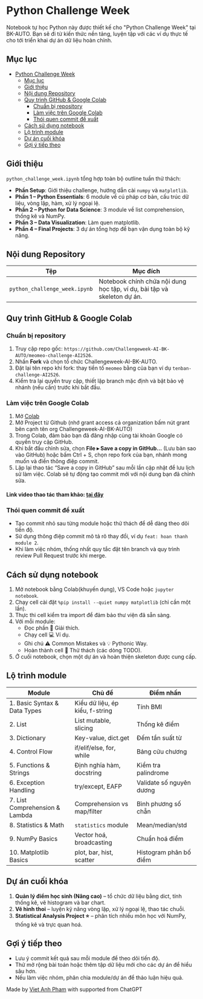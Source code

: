 # Python Challenge Week

Notebook tự học Python này được thiết kế cho "Python Challenge Week" tại BK-AUTO. Bạn sẽ đi từ kiến thức nền tảng, luyện tập với các ví dụ thực tế cho tới triển khai dự án dữ liệu hoàn chỉnh.

## Mục lục

- [Python Challenge Week](#python-challenge-week)
  - [Mục lục](#mục-lục)
  - [Giới thiệu](#giới-thiệu)
  - [Nội dung Repository](#nội-dung-repository)
  - [Quy trình GitHub \& Google Colab](#quy-trình-github--google-colab)
    - [Chuẩn bị repository](#chuẩn-bị-repository)
    - [Làm việc trên Google Colab](#làm-việc-trên-google-colab)
    - [Thói quen commit đề xuất](#thói-quen-commit-đề-xuất)
  - [Cách sử dụng notebook](#cách-sử-dụng-notebook)
  - [Lộ trình module](#lộ-trình-module)
  - [Dự án cuối khóa](#dự-án-cuối-khóa)
  - [Gợi ý tiếp theo](#gợi-ý-tiếp-theo)

## Giới thiệu

`python_challenge_week.ipynb` tổng hợp toàn bộ outline tuần thử thách:

- **Phần Setup**: Giới thiệu challenge, hướng dẫn cài `numpy` và `matplotlib`.
- **Phần 1 – Python Essentials**: 6 module về cú pháp cơ bản, cấu trúc dữ liệu, vòng lặp, hàm, xử lý ngoại lệ.
- **Phần 2 – Python for Data Science**: 3 module về list comprehension, thống kê và NumPy.
- **Phần 3 – Data Visualization**: Làm quen matplotlib.
- **Phần 4 – Final Projects**: 3 dự án tổng hợp để bạn vận dụng toàn bộ kỹ năng.

## Nội dung Repository

| Tệp | Mục đích |
| --- | --- |
| `python_challenge_week.ipynb` | Notebook chính chứa nội dung học tập, ví dụ, bài tập và skeleton dự án. |

## Quy trình GitHub & Google Colab

### Chuẩn bị repository

1. Truy cập repo gốc: `https://github.com/Challengeweek-AI-BK-AUTO/meomeo-challenge-AI2526`.
2. Nhấn **Fork** và chọn tổ chức Challengeweek-AI-BK-AUTO.
3. Đặt lại tên repo khi fork: thay tiền tố `meomeo` bằng của bạn ví dụ `tenban-challenge-AI2526`.
4. Kiểm tra lại quyền truy cập, thiết lập branch mặc định và bật bảo vệ nhánh (nếu cần) trước khi bắt đầu.

### Làm việc trên Google Colab

1. Mở [Colab](https://colab.google/)
2. Mở Project từ Github (nhớ grant access cả organization bấm nút grant bên cạnh tên org Challengeweek-AI-BK-AUTO)
3. Trong Colab, đảm bảo bạn đã đăng nhập cùng tài khoản Google có quyền truy cập GitHub.
4. Khi bắt đầu chỉnh sửa, chọn **File ▸ Save a copy in GitHub…** (Lưu bản sao vào GitHub) hoặc bấm Ctrl + S, chọn repo fork của bạn, nhánh mong muốn và điền thông điệp commit.
5. Lặp lại thao tác “Save a copy in GitHub” sau mỗi lần cập nhật để lưu lịch sử làm việc. Colab sẽ tự động tạo commit mới với nội dung bạn đã chỉnh sửa.
   
#### Link video thao tác tham khảo: [tại đây](https://drive.google.com/file/d/166KKMp0XklH4UVNI8dYJsNpmnHCaR3E7/view?usp=sharing)
### Thói quen commit đề xuất

- Tạo commit nhỏ sau từng module hoặc thử thách để dễ dàng theo dõi tiến độ.
- Sử dụng thông điệp commit mô tả rõ thay đổi, ví dụ `feat: hoan thanh module 2`.
- Khi làm việc nhóm, thống nhất quy tắc đặt tên branch và quy trình review Pull Request trước khi merge.

## Cách sử dụng notebook

1. Mở notebook bằng Colab(khuyến dụng), VS Code hoặc `jupyter notebook`.
2. Chạy cell cài đặt `%pip install --quiet numpy matplotlib` (chỉ cần một lần).
3. Thực thi cell kiểm tra import để đảm bảo thư viện đã sẵn sàng.
4. Với mỗi module:
	- Đọc phần 📖 Giải thích.
	- Chạy cell 💻 Ví dụ.
	- Ghi chú ⚠️ Common Mistakes và 💡 Pythonic Way.
	- Hoàn thành cell 🎯 Thử thách (các dòng TODO).
5. Ở cuối notebook, chọn một dự án và hoàn thiện skeleton được cung cấp.

## Lộ trình module

| Module | Chủ đề | Điểm nhấn |
| --- | --- | --- |
| 1. Basic Syntax & Data Types | Kiểu dữ liệu, ép kiểu, f-string | Tính BMI |
| 2. List | List mutable, slicing | Thống kê điểm |
| 3. Dictionary | Key-value, dict.get | Đếm tần suất từ |
| 4. Control Flow | if/elif/else, for, while | Bảng cửu chương |
| 5. Functions & Strings | Định nghĩa hàm, docstring | Kiểm tra palindrome |
| 6. Exception Handling | try/except, EAFP | Validate số nguyên dương |
| 7. List Comprehension & Lambda | Comprehension vs map/filter | Bình phương số chẵn |
| 8. Statistics & Math | `statistics` module | Mean/median/std |
| 9. NumPy Basics | Vector hoá, broadcasting | Chuẩn hoá điểm |
| 10. Matplotlib Basics | plot, bar, hist, scatter | Histogram phân bố điểm |

## Dự án cuối khóa

1. **Quản lý điểm học sinh (Nâng cao)** – tổ chức dữ liệu bằng dict, tính thống kê, vẽ histogram và bar chart.
2. **Vẽ hình thoi** – luyện kỹ năng vòng lặp, xử lý ngoại lệ, thao tác chuỗi.
3. **Statistical Analysis Project ⭐** – phân tích nhiều môn học với NumPy, thống kê và trực quan hoá.

## Gợi ý tiếp theo

- Lưu ý commit kết quả sau mỗi module để theo dõi tiến độ.
- Thử mở rộng bài toán hoặc thêm tập dữ liệu mới cho các dự án để hiểu sâu hơn.
- Nếu làm việc nhóm, phân chia module/dự án để thảo luận hiệu quả.

Made by [Viet Anh Pham](https://github.com/vanhpham) with supported from ChatGPT
